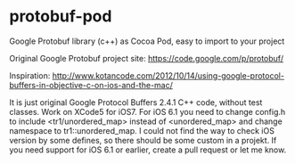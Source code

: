 protobuf-pod
============

Google Protobuf library (c++) as Cocoa Pod, easy to import to your project

Original Google Protobuf project site:
https://code.google.com/p/protobuf/

Inspiration:
http://www.kotancode.com/2012/10/14/using-google-protocol-buffers-in-objective-c-on-ios-and-the-mac/

It is just original Google Protocol Buffers 2.4.1 C++ code, without test classes. 
Work on XCode5 for iOS7. 
For iOS 6.1 you need to change config.h to include <tr1/unordered_map> instead of <unordered_map> and change namespace to 
tr1::unordered_map. I could not find the way to check iOS version by some defines, so there should be some custom in a projekt.
If you need support for iOS 6.1 or earlier, create a pull request or let me know.

